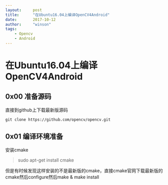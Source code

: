 ```yaml
---
layout:     post
title:      "在Ubuntu16.04上编译OpenCV4Android"
date:       2017-10-12
author:     "winson"
tags:
    - Opencv
    - Android
---
```


# 在Ubuntu16.04上编译OpenCV4Android

## 0x00 准备源码
直接到github上下载最新版源码

``` shell
git clone https://github.com/opencv/opencv.git
```

## 0x01 编译环境准备
安装cmake
> sudo apt-get install cmake

但是有时候发现这样安装的不是最新版的cmake，直接cmake官网下载最新版的cmake然后configure然后make & make install


